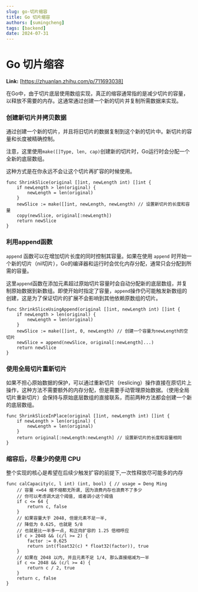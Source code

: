 ```yaml
---
slug: go-切片缩容
title: Go 切片缩容
authors: [sumingcheng]
tags: [backend]
date: 2024-07-31
---
```


# Go 切片缩容



 **Link:** [https://zhuanlan.zhihu.com/p/711693038]



在Go中，由于切片底层使用数组实现，真正的缩容通常指的是减少切片的容量，以释放不需要的内存。这通常通过创建一个新的切片并复制所需数据来实现。

### 创建新切片并拷贝数据  

通过创建一个新的切片，并且将旧切片的数据复制到这个新的切片中。新切片的容量和长度被精确控制。

注意，这里使用`make([]Type, len, cap)`创建新的切片时，Go运行时会分配一个全新的底层数组。

这种方式是在你永远不会让这个切片再扩容的时候使用。

```
func ShrinkSlice(original []int, newLength int) []int {
    if newLength > len(original) {
        newLength = len(original)
    }
    newSlice := make([]int, newLength, newLength) // 设置新切片的长度和容量
    copy(newSlice, original[:newLength])
    return newSlice
}

```
### 利用append函数  

`append` 函数可以在增加切片长度的同时控制其容量。如果在使用 `append` 时开始一个新的切片（nil切片），Go的编译器和运行时会优化内存分配，通常只会分配到所需的容量。

这里`append`函数在添加元素超过原始切片容量时会自动分配新的底层数组，并复制原始数据到新数组。即使开始时指定了容量，`append`操作仍可能触发新数组的创建，这是为了保证切片的扩展不会影响到其他依赖原数组的切片。

```
func ShrinkSliceUsingAppend(original []int, newLength int) []int {
    if newLength > len(original) {
        newLength = len(original)
    }
    newSlice := make([]int, 0, newLength) // 创建一个容量为newLength的空切片
    newSlice = append(newSlice, original[:newLength]...)
    return newSlice
}

```
### 使用全局切片重新切片  

如果不担心原始数据的保护，可以通过重新切片（reslicing）操作直接在原切片上操作，这种方法不需要额外的内存分配，但是需要手动管理原始数据。（使用全局切片重新切片）会保持与原始底层数组的直接联系，而前两种方法都会创建一个新的底层数组。

```
func ShrinkSliceInPlace(original []int, newLength int) []int {
    if newLength > len(original) {
        newLength = len(original)
    }
    return original[:newLength:newLength] // 设置新切片的长度和容量相同
}

```
### 缩容后，尽量少的使用 CPU  

整个实现的核心是希望在后续少触发扩容的前提下,一次性释放尽可能多的内存

```
func calCapacity(c, l int) (int, bool) { // usage = Deng Ming
    // 容量 <=64 缩不缩都无所谓, 因为浪费内存也浪费不了多少
    // 你可以考虑调大这个阈值, 或者调小这个阈值
    if c <= 64 {
        return c, false
    }
    // 如果容量大于 2048, 但是元素不足一半,
    // 降低为 0.625, 也就是 5/8
    // 也就是比一半多一点, 和正向扩容的 1.25 倍相呼应
    if c > 2048 && (c/l >= 2) {
        factor := 0.625
        return int(float32(c) * float32(factor)), true
    }
    // 如果在 2048 以内, 并且元素不足 1/4, 那么直接缩减为一半
    if c <= 2048 && (c/l >= 4) {
        return c / 2, true
    }
    return c, false
}

```